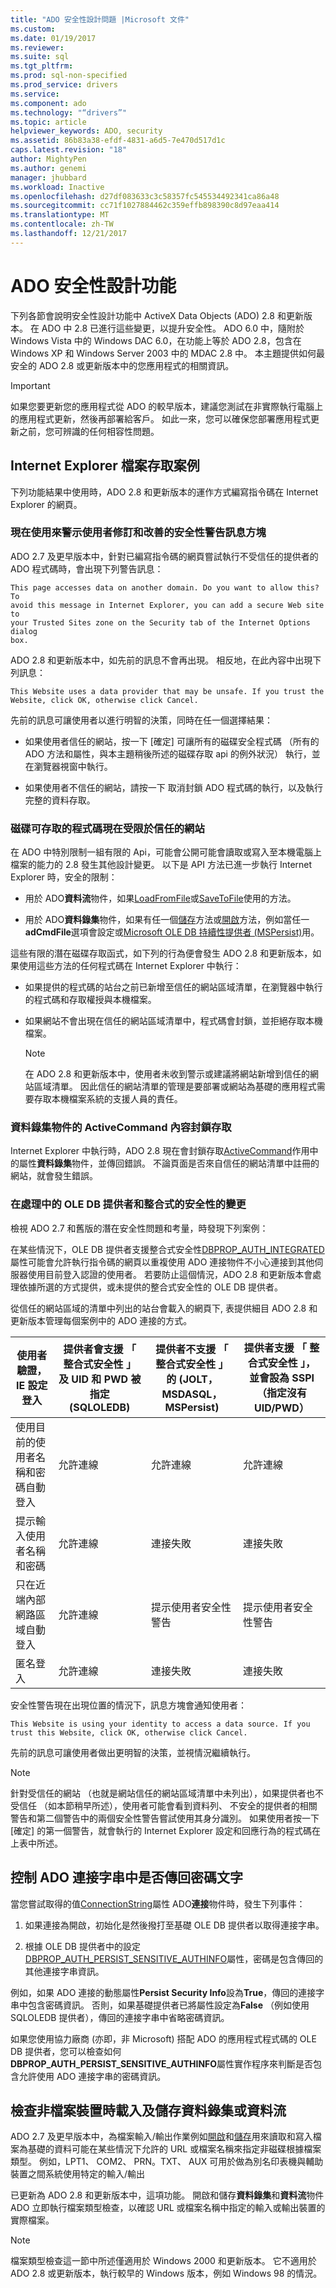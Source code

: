 ```yaml
---
title: "ADO 安全性設計問題 |Microsoft 文件"
ms.custom: 
ms.date: 01/19/2017
ms.reviewer: 
ms.suite: sql
ms.tgt_pltfrm: 
ms.prod: sql-non-specified
ms.prod_service: drivers
ms.service: 
ms.component: ado
ms.technology: "“drivers”"
ms.topic: article
helpviewer_keywords: ADO, security
ms.assetid: 86b83a38-efdf-4831-a6d5-7e470d517d1c
caps.latest.revision: "18"
author: MightyPen
ms.author: genemi
manager: jhubbard
ms.workload: Inactive
ms.openlocfilehash: d27df083633c3c58357fc545534492341ca86a48
ms.sourcegitcommit: cc71f1027884462c359effb898390c8d97eaa414
ms.translationtype: MT
ms.contentlocale: zh-TW
ms.lasthandoff: 12/21/2017
---
```

# <a name="ado-security-design-features"></a>ADO 安全性設計功能
下列各節會說明安全性設計功能中 ActiveX Data Objects (ADO) 2.8 和更新版本。 在 ADO 中 2.8 已進行這些變更，以提升安全性。 ADO 6.0 中，隨附於 Windows Vista 中的 Windows DAC 6.0，在功能上等於 ADO 2.8，包含在 Windows XP 和 Windows Server 2003 中的 MDAC 2.8 中。 本主題提供如何最安全的 ADO 2.8 或更新版本中的您應用程式的相關資訊。

> [!IMPORTANT]
>  如果您要更新您的應用程式從 ADO 的較早版本，建議您測試在非實際執行電腦上的應用程式更新，然後再部署給客戶。 如此一來，您可以確保您部署應用程式更新之前，您可辨識的任何相容性問題。

## <a name="internet-explorer-file-access-scenarios"></a>Internet Explorer 檔案存取案例
 下列功能結果中使用時，ADO 2.8 和更新版本的運作方式編寫指令碼在 Internet Explorer 的網頁。

### <a name="revised-and-improved-security-warning-message-box-now-used-to-alert-users"></a>現在使用來警示使用者修訂和改善的安全性警告訊息方塊
 ADO 2.7 及更早版本中，針對已編寫指令碼的網頁嘗試執行不受信任的提供者的 ADO 程式碼時，會出現下列警告訊息：

```
This page accesses data on another domain. Do you want to allow this? To
avoid this message in Internet Explorer, you can add a secure Web site to
your Trusted Sites zone on the Security tab of the Internet Options dialog
box.
```

 ADO 2.8 和更新版本中，如先前的訊息不會再出現。 相反地，在此內容中出現下列訊息：

```
This Website uses a data provider that may be unsafe. If you trust the
Website, click OK, otherwise click Cancel.
```

 先前的訊息可讓使用者以進行明智的決策，同時在任一個選擇結果：

-   如果使用者信任的網站，按一下 [確定] 可讓所有的磁碟安全程式碼 （所有的 ADO 方法和屬性，與本主題稍後所述的磁碟存取 api 的例外狀況） 執行，並在瀏覽器視窗中執行。

-   如果使用者不信任的網站，請按一下 取消封鎖 ADO 程式碼的執行，以及執行完整的資料存取。

### <a name="disk-accessible-code-limited-now-to-trusted-sites"></a>磁碟可存取的程式碼現在受限於信任的網站
 在 ADO 中特別限制一組有限的 Api，可能會公開可能會讀取或寫入至本機電腦上檔案的能力的 2.8 發生其他設計變更。 以下是 API 方法已進一步執行 Internet Explorer 時，安全的限制：

-   用於 ADO**資料流**物件，如果[LoadFromFile](../../ado/reference/ado-api/loadfromfile-method-ado.md)或[SaveToFile](../../ado/reference/ado-api/savetofile-method.md)使用的方法。

-   用於 ADO**資料錄集**物件，如果有任一個[儲存](../../ado/reference/ado-api/save-method.md)方法或[開啟](../../ado/reference/ado-api/open-method-ado-recordset.md)方法，例如當任一**adCmdFile**選項會設定或[Microsoft OLE DB 持續性提供者 (MSPersist)](../../ado/guide/appendixes/microsoft-ole-db-persistence-provider-ado-service-provider.md)用。

 這些有限的潛在磁碟存取函式，如下列的行為便會發生 ADO 2.8 和更新版本，如果使用這些方法的任何程式碼在 Internet Explorer 中執行：

-   如果提供的程式碼的站台之前已新增至信任的網站區域清單，在瀏覽器中執行的程式碼和存取權授與本機檔案。

-   如果網站不會出現在信任的網站區域清單中，程式碼會封鎖，並拒絕存取本機檔案。

    > [!NOTE]
    >  在 ADO 2.8 和更新版本中，使用者未收到警示或建議將網站新增到信任的網站區域清單。 因此信任的網站清單的管理是要部署或網站為基礎的應用程式需要存取本機檔案系統的支援人員的責任。

### <a name="access-blocked-to-the-activecommand-property-on-recordset-objects"></a>資料錄集物件的 ActiveCommand 內容封鎖存取
 Internet Explorer 中執行時，ADO 2.8 現在會封鎖存取[ActiveCommand](../../ado/reference/ado-api/activecommand-property-ado.md)作用中的屬性**資料錄集**物件，並傳回錯誤。 不論頁面是否來自信任的網站清單中註冊的網站，就會發生錯誤。

### <a name="changes-in-handling-for-ole-db-providers-and-integrated-security"></a>在處理中的 OLE DB 提供者和整合式的安全性的變更
 檢視 ADO 2.7 和舊版的潛在安全性問題和考量，時發現下列案例：

 在某些情況下，OLE DB 提供者支援整合式安全性[DBPROP_AUTH_INTEGRATED](https://msdn.microsoft.com/library/windows/desktop/ms712973.aspx)屬性可能會允許執行指令碼的網頁以重複使用 ADO 連接物件不小心連接到其他伺服器使用目前登入認證的使用者。 若要防止這個情況，ADO 2.8 和更新版本會處理依據所選的方式提供，或未提供的整合式安全性的 OLE DB 提供者。

 從信任的網站區域的清單中列出的站台會載入的網頁下, 表提供細目 ADO 2.8 和更新版本管理每個案例中的 ADO 連接的方式。

|使用者驗證，IE 設定登入|提供者會支援 「 整合式安全性 」 及 UID 和 PWD 被指定 (SQLOLEDB)|提供者不支援 「 整合式安全性 」 的 (JOLT，MSDASQL，MSPersist)|提供者支援 「 整合式安全性 」，並會設為 SSPI （指定沒有 UID/PWD）|
|------------------------------------------------|----------------------------------------------------------------------------------------|----------------------------------------------------------------------------------|-------------------------------------------------------------------------------------------------|
|使用目前的使用者名稱和密碼自動登入|允許連線|允許連線|允許連線|
|提示輸入使用者名稱和密碼|允許連線|連接失敗|連接失敗|
|只在近端內部網路區域自動登入|允許連線|提示使用者安全性警告|提示使用者安全性警告|
|匿名登入|允許連線|連接失敗|連接失敗|

 安全性警告現在出現位置的情況下，訊息方塊會通知使用者：

```
This Website is using your identity to access a data source. If you trust this Website, click OK, otherwise click Cancel.
```

 先前的訊息可讓使用者做出更明智的決策，並視情況繼續執行。

> [!NOTE]
>  針對受信任的網站 （也就是網站信任的網站區域清單中未列出），如果提供者也不受信任 （如本節稍早所述），使用者可能會看到資料列、 不安全的提供者的相關警告和第二個警告中的兩個安全性警告嘗試使用其身分識別。 如果使用者按一下 [確定] 的第一個警告，就會執行的 Internet Explorer 設定和回應行為的程式碼在上表中所述。

## <a name="controlling-whether-password-text-is-returned-in-ado-connection-strings"></a>控制 ADO 連接字串中是否傳回密碼文字
 當您嘗試取得的值[ConnectionString](../../ado/reference/ado-api/connectionstring-property-ado.md)屬性 ADO**連接**物件時，發生下列事件：

1.  如果連接為開啟，初始化是然後撥打至基礎 OLE DB 提供者以取得連接字串。

2.  根據 OLE DB 提供者中的設定[DBPROP_AUTH_PERSIST_SENSITIVE_AUTHINFO](https://msdn.microsoft.com/library/windows/desktop/ms714905.aspx)屬性，密碼是包含傳回的其他連接字串資訊。

 例如，如果 ADO 連接的動態屬性**Persist Security Info**設為**True**，傳回的連接字串中包含密碼資訊。 否則，如果基礎提供者已將屬性設定為**False** （例如使用 SQLOLEDB 提供者），傳回的連接字串中省略密碼資訊。

 如果您使用協力廠商 (亦即，非 Microsoft) 搭配 ADO 的應用程式程式碼的 OLE DB 提供者，您可以檢查如何**DBPROP_AUTH_PERSIST_SENSITIVE_AUTHINFO**屬性實作程序來判斷是否包含允許使用 ADO 連接字串的密碼資訊。

## <a name="checking-for-non-file-devices-when-loading-and-saving-recordsets-or-streams"></a>檢查非檔案裝置時載入及儲存資料錄集或資料流
 ADO 2.7 及更早版本中，為檔案輸入/輸出作業例如[開啟](../../ado/reference/ado-api/open-method-ado-recordset.md)和[儲存](../../ado/reference/ado-api/save-method.md)用來讀取和寫入檔案為基礎的資料可能在某些情況下允許的 URL 或檔案名稱來指定非磁碟根據檔案類型。 例如，LPT1、 COM2、 PRN。TXT、 AUX 可用於做為別名印表機與輔助裝置之間系統使用特定的輸入/輸出

 已更新為 ADO 2.8 和更新版本中，這項功能。 開啟和儲存**資料錄集**和**資料流**物件 ADO 立即執行檔案類型檢查，以確認 URL 或檔案名稱中指定的輸入或輸出裝置的實際檔案。

> [!NOTE]
>  檔案類型檢查這一節中所述僅適用於 Windows 2000 和更新版本。 它不適用於 ADO 2.8 或更新版本，執行較早的 Windows 版本，例如 Windows 98 的情況。
